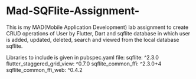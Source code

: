 # Mad-SQFlite-Assignment-
This is my MAD(Mobile Application Development) lab assignment to create CRUD operations of User by Flutter, Dart and sqflite database in which user is added, updated, deleted, search and viewed from the local database sqflite.

Libraries to include is given in pubspec.yaml file:
sqflite: ^2.3.0
flutter_staggered_grid_view: ^0.7.0
sqflite_common_ffi: ^2.3.0+4
sqflite_common_ffi_web: ^0.4.2
